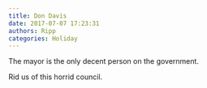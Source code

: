 ```yaml
---
title: Don Davis
date: 2017-07-07 17:23:31
authors: Ripp
categories: Holiday
---
```


 The mayor is the only decent person on the government. 

Rid us of this horrid council.